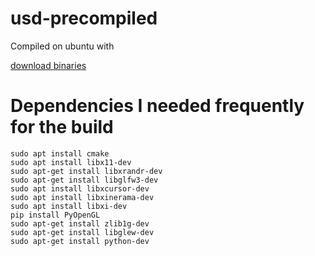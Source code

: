 # usd-precompiled
Compiled on ubuntu with


[download binaries](https://github.com/jan-at-school/usd-precompiled/releases)


# Dependencies I needed frequently for the build


```
sudo apt install cmake
sudo apt install libx11-dev
sudo apt-get install libxrandr-dev
sudo apt-get install libglfw3-dev 
sudo apt install libxcursor-dev
sudo apt install libxinerama-dev
sudo apt install libxi-dev
pip install PyOpenGL
sudo apt-get install zlib1g-dev
sudo apt-get install libglew-dev
sudo apt-get install python-dev
```
